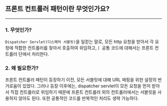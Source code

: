 ## 프론트 컨트롤러 패턴이란 무엇인가요?

---

### 1. 무엇인가?
`Dispatcher Servlet(디스패처 서블릿)`을 일컫는 말로,
모든 http 요청을 받아서 각 요청에 적합한 컨트롤러를 찾아서 호출하여 위임하고,ㅣ
공통 코드에 대해서는 프론트 컨트롤러 단에서 처리한다. 


### 2. 왜 필요한가?
프론트 컨트롤러 패턴이 등장하기 이전, 모든 서블릿에 대해 URL 매핑을 위한 설정의 번거로움이 있었다.
그러나 등장 이후에는, dispatcher servlet이 모든 요청을 먼저 받아서 직접 컨트롤러로 위임하기 때문에
프론트 컨트롤러 외의 컨트롤러에서는 서블릿을 사용하지 않아도 된다. 또한 공통적인 코드를 반복적인 처리도 생략 가능하다.